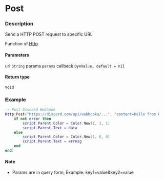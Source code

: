 # Post
### Description
Send a HTTP POST request to specific URL

Function of [Http](../../)

#### Parameters
url `String`
params `params`
callback `DynValue, default = nil`

#### Return type
`Void`

### Example
```lua
-- Post Discord Webhook
Http:Post("https://discord.com/api/webhooks/...", "content=Hello from Polytoria!" , function (data, error, errmsg)
    if not error then
        script.Parent.Color = Color.New(1, 1, 1)
        script.Parent.Text = data
    else
        script.Parent.Color = Color.New(1, 0, 0)
        script.Parent.Text = errmsg
    end
end)
```

#### Note
- Params are in query form, Example: key1=value&key2=value
